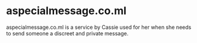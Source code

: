 # aspecialmessage.co.ml
aspecialmessage.co.ml is a service by Cassie used for her when she needs to send someone a discreet and private message. 
